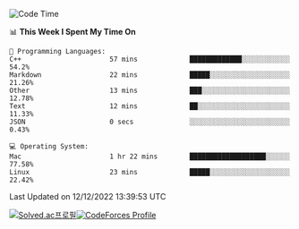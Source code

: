 
<!--START_SECTION:waka-->
![Code Time](http://img.shields.io/badge/Code%20Time-2%2C186%20hrs%202%20mins-blue)

📊 **This Week I Spent My Time On** 

```text
💬 Programming Languages: 
C++                      57 mins             █████████████░░░░░░░░░░░░   54.2% 
Markdown                 22 mins             █████░░░░░░░░░░░░░░░░░░░░   21.26% 
Other                    13 mins             ███░░░░░░░░░░░░░░░░░░░░░░   12.78% 
Text                     12 mins             ██░░░░░░░░░░░░░░░░░░░░░░░   11.33% 
JSON                     0 secs              ░░░░░░░░░░░░░░░░░░░░░░░░░   0.43%

💻 Operating System: 
Mac                      1 hr 22 mins        ███████████████████░░░░░░   77.58% 
Linux                    23 mins             █████░░░░░░░░░░░░░░░░░░░░   22.42%

```


 Last Updated on 12/12/2022 13:39:53 UTC
<!--END_SECTION:waka-->
[![Solved.ac프로필](http://mazassumnida.wtf/api/generate_badge?boj=hckim96)](https://solved.ac/hckim96)[![CodeForces Profile](https://cf.leed.at?id=hckim96)](https://codeforces.com/profile/hckim96)
